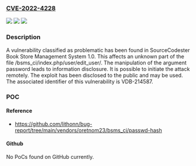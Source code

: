 ### [CVE-2022-4228](https://cve.mitre.org/cgi-bin/cvename.cgi?name=CVE-2022-4228)
![](https://img.shields.io/static/v1?label=Product&message=Book%20Store%20Management%20System&color=blue)
![](https://img.shields.io/static/v1?label=Version&message=n%2Fa&color=blue)
![](https://img.shields.io/static/v1?label=Vulnerability&message=CWE-266%20Incorrect%20Privilege%20Assignment%20-%3E%20CWE-284%20Improper%20Access%20Controls%20-%3E%20CWE-200%20Information%20Disclosure&color=brighgreen)

### Description

A vulnerability classified as problematic has been found in SourceCodester Book Store Management System 1.0. This affects an unknown part of the file /bsms_ci/index.php/user/edit_user/. The manipulation of the argument password leads to information disclosure. It is possible to initiate the attack remotely. The exploit has been disclosed to the public and may be used. The associated identifier of this vulnerability is VDB-214587.

### POC

#### Reference
- https://github.com/lithonn/bug-report/tree/main/vendors/oretnom23/bsms_ci/passwd-hash

#### Github
No PoCs found on GitHub currently.


